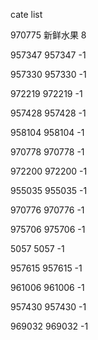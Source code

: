 cate list

970775 新鲜水果 8

957347 957347 -1

957330 957330 -1

972219 972219 -1

957428 957428 -1

958104 958104 -1

970778 970778 -1

972200 972200 -1

955035 955035 -1

970776 970776 -1

975706 975706 -1

5057 5057 -1

957615 957615 -1

961006 961006 -1

957430 957430 -1

969032 969032 -1

